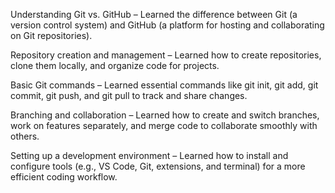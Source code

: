 Understanding Git vs. GitHub – Learned the difference between Git (a version control system) and GitHub (a platform for hosting and collaborating on Git repositories).

Repository creation and management – Learned how to create repositories, clone them locally, and organize code for projects.

Basic Git commands – Learned essential commands like git init, git add, git commit, git push, and git pull to track and share changes.

Branching and collaboration – Learned how to create and switch branches, work on features separately, and merge code to collaborate smoothly with others.

Setting up a development environment – Learned how to install and configure tools (e.g., VS Code, Git, extensions, and terminal) for a more efficient coding workflow.